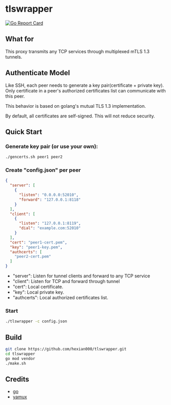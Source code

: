 # tlswrapper

[![Go Report Card](https://goreportcard.com/badge/github.com/hexian000/tlswrapper)](https://goreportcard.com/report/github.com/hexian000/tlswrapper)

## What for

This proxy transmits any TCP services through multiplexed mTLS 1.3 tunnels.

## Authenticate Model

Like SSH, each peer needs to generate a key pair(certificate + private key). Only certificate in a peer's authorized certificates list can communicate with this peer.

This behavior is based on golang's mutual TLS 1.3 implementation.

By default, all certificates are self-signed. This will not reduce security. 

## Quick Start

### Generate key pair (or use your own):

```sh
./gencerts.sh peer1 peer2
```

### Create "config.json" per peer

```json
{
  "server": [
    {
      "listen": "0.0.0.0:52010",
      "forward": "127.0.0.1:8118"
    }
  ],
  "client": [
    {
      "listen": "127.0.0.1:8119",
      "dial": "example.com:52010"
    }
  ],
  "cert": "peer1-cert.pem",
  "key": "peer1-key.pem",
  "authcerts": [
    "peer2-cert.pem"
  ]
}
```

- "server": Listen for tunnel clients and forward to any TCP service
- "client": Listen for TCP and forward through tunnel
- "cert": Local certificate.
- "key": Local private key.
- "authcerts": Local authorized certificates list.


### Start

```sh
./tlswrapper -c config.json
```

## Build

```sh
git clone https://github.com/hexian000/tlswrapper.git
cd tlswrapper
go mod vendor
./make.sh
```

## Credits

- [go](https://github.com/golang/go)
- [yamux](https://github.com/hashicorp/yamux)
